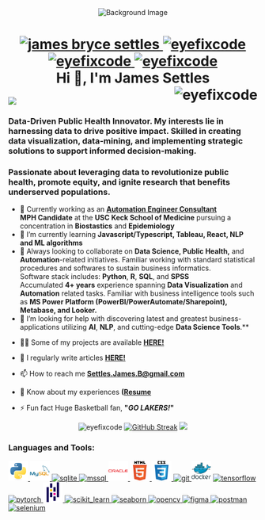 <!-- Background image: MarioCoder XD -->
<div align="center">
  <img src="https://github.com/eyefixcode/Misc/raw/main/gifs/mariocoder.gif" alt="Background Image" width="auto" height="200">
  </div>
<h1 align="center">
  <!-- Contact links -->
  <div align="center">
    <a href="https://www.linkedin.com/in/james-bryce-settles-99675013a/" target="_blank">
      <img src="https://github.com/eyefixcode/Misc/raw/main/socials/linkedin-sleek.gif" alt="james bryce settles" height="40" width="40" />
    </a>
    <a href="https://instagram.com/eyefixcode" target="_blank">
      <img src="https://raw.githubusercontent.com/rahuldkjain/github-profile-readme-generator/master/src/images/icons/Social/instagram.svg" alt="eyefixcode" height="30" width="40" />
    </a>
    <a href="https://twitter.com/eyefixcode" target="_blank">
      <img src="https://raw.githubusercontent.com/rahuldkjain/github-profile-readme-generator/master/src/images/icons/Social/twitter.svg" alt="eyefixcode" height="30" width="40" />
    </a>
    <a href="https://www.youtube.com/c/eyefixcode" target="_blank">
      <img src="https://raw.githubusercontent.com/rahuldkjain/github-profile-readme-generator/master/src/images/icons/Social/youtube.svg" alt="eyefixcode" height="30" width="40" />
    </a>
  </div>

  <!-- Name intro -->
  <div align="center">Hi 👋, I'm James Settles</div>

  <!-- Profile visit counter dynamic -->
  <img align="right" src="https://komarev.com/ghpvc/?username=eyefixcode&label=Profile%20views&color=0e75b6&style=flat" alt="eyefixcode">
</h1>
  
<img align="center" src="https://github.com/eyefixcode/Misc/blob/main/gifs/RGB_Lighting.gif" width="1500" speed="slow">


<!-- About me -->
<h3 align="left">Data-Driven Public Health Innovator. My interests lie in harnessing data to drive positive impact. Skilled in creating data visualization, data-mining, and implementing strategic solutions to support informed decision-making. </h3> 
<h3 align="left">Passionate about leveraging data to revolutionize public health, promote equity, and ignite research that benefits underserved populations.</h3>
<p align="left">  </p>

<!-- Background -->
- 🔭 Currently working as an **[Automation Engineer Consultant](https://www.linkedin.com/in/james-bryce-settles-99675013a/)** <br> **MPH Candidate** at the **USC Keck School of Medicine** pursuing a concentration in **Biostastics** and **Epidemiology**
- 🌱 I’m currently learning **Javascript/Typescript, Tableau, React, NLP and ML algorithms**
- 👯 Always looking to collaborate on **Data Science, Public Health,** and **Automation**-related initiatives. Familiar working with standard statistical procedures and softwares to sustain business informatics. <br> Software stack includes: **Python**, **R**, **SQL**, and **SPSS** <br> Accumulated **4+ years** experience spanning **Data Visualization** and **Automation** related tasks. Familiar with business intelligence tools such as **MS Power Platform (PowerBI/PowerAutomate/Sharepoint), Metabase, and Looker.**
- 🤝 I’m looking for help with discovering latest and greatest business-applications utilizing **AI**, **NLP**, and cutting-edge **Data Science Tools**.**



<!-- Background (LINKS) -->
- 👨‍💻 Some of my projects are available **[HERE!](https://eyefixcode.github.io/)**

- 📝 I regularly write articles **[HERE!](https://eyefixcode.github.io/)**

- 📫 How to reach me **Settles.James.B@gmail.com**

- 📄 Know about my experiences **([Resume](https://eyefixcode.github.io/assets/resume/JamesSettles30OctResumeDS.pdf)**

- ⚡ Fun fact Huge Basketball fan, **"*GO LAKERS!*"**


<!-- Dynamic GitHub Stat Trackers -->
<p align="center">
<img src="https://github-readme-stats.vercel.app/api/top-langs?username=eyefixcode&show_icons=true&locale=en&layout=compact&theme=radical" alt="eyefixcode" height="135" width="auto"/>
<a href="https://git.io/streak-stats"><img src="https://github-readme-streak-stats.herokuapp.com?user=eyefixcode&theme=radical" alt="GitHub Streak" height="135"/></a>
<a href="https://gh-stats-gen.vercel.app/"><img src="https://github-readme-stats.vercel.app/api?username=eyefixcode&theme=radical&show_icons=true&hide_border=true&count_private=true" height="135"/></a>
<!-- Tech stack -->
<h3 align="left">Languages and Tools:</h3>
<p align="left"> 
  <!-- Python -->
  <a href="https://www.python.org" target="_blank" rel="noreferrer"> <img src="https://raw.githubusercontent.com/devicons/devicon/master/icons/python/python-original.svg" alt="python" width="40" height="40"/> </a> 
  <!-- MySQL -->
  <a href="https://www.mysql.com/" target="_blank" rel="noreferrer"> <img src="https://raw.githubusercontent.com/devicons/devicon/master/icons/mysql/mysql-original-wordmark.svg" alt="mysql" width="40" height="40"/> </a> 
  <!-- SQLite -->
  <a href="https://www.sqlite.org/" target="_blank" rel="noreferrer"> <img src="https://www.vectorlogo.zone/logos/sqlite/sqlite-icon.svg" alt="sqlite" width="40" height="40"/> </a> 
  <!-- MSSQL Server -->
  <a href="https://www.microsoft.com/en-us/sql-server" target="_blank" rel="noreferrer"> <img src="https://www.svgrepo.com/show/303229/microsoft-sql-server-logo.svg" alt="mssql" width="40" height="40"/> </a> 
  <!-- Oracle -->
  <a href="https://www.oracle.com/" target="_blank" rel="noreferrer"> <img src="https://raw.githubusercontent.com/devicons/devicon/master/icons/oracle/oracle-original.svg" alt="oracle" width="40" height="40"/> </a>
  <!-- HTML5 -->
  <a href="https://www.w3.org/html/" target="_blank" rel="noreferrer"> <img src="https://raw.githubusercontent.com/devicons/devicon/master/icons/html5/html5-original-wordmark.svg" alt="html5" width="40" height="40"/> </a> 
  <!-- CSS -->
  <a href="https://www.w3schools.com/css/" target="_blank" rel="noreferrer"> <img src="https://raw.githubusercontent.com/devicons/devicon/master/icons/css3/css3-original-wordmark.svg" alt="css3" width="40" height="40"/> </a>
  <!-- Git -->
  <a href="https://git-scm.com/" target="_blank" rel="noreferrer"> <img src="https://www.vectorlogo.zone/logos/git-scm/git-scm-icon.svg" alt="git" width="40" height="40"/> </a> 
  <!-- Docker -->
  <a href="https://www.docker.com/" target="_blank" rel="noreferrer"> <img src="https://raw.githubusercontent.com/devicons/devicon/master/icons/docker/docker-original-wordmark.svg" alt="docker" width="40" height="40"/></a> 
  <!-- TensorFlow -->
  <a href="https://www.tensorflow.org" target="_blank" rel="noreferrer"> <img src="https://www.vectorlogo.zone/logos/tensorflow/tensorflow-icon.svg" alt="tensorflow" width="40" height="40"/> </a> 
  <!-- PyTorch -->
  <a href="https://pytorch.org/" target="_blank" rel="noreferrer"> <img src="https://www.vectorlogo.zone/logos/pytorch/pytorch-icon.svg" alt="pytorch" width="40" height="40"/> </a> 
  <!-- Pandas -->
  <a href="https://pandas.pydata.org/" target="_blank" rel="noreferrer"> <img src="https://raw.githubusercontent.com/devicons/devicon/2ae2a900d2f041da66e950e4d48052658d850630/icons/pandas/pandas-original.svg" alt="pandas" width="40" height="40"/> </a> 
  <!-- Sci-Kit Learn -->
  <a href="https://scikit-learn.org/" target="_blank" rel="noreferrer"> <img src="https://upload.wikimedia.org/wikipedia/commons/0/05/Scikit_learn_logo_small.svg" alt="scikit_learn" width="40" height="40"/> </a> 
  <!-- Seaborn -->
  <a href="https://seaborn.pydata.org/" target="_blank" rel="noreferrer"> <img src="https://seaborn.pydata.org/_images/logo-mark-lightbg.svg" alt="seaborn" width="40" height="40"/> </a> 
  <!-- OpenCV -->
  <a href="https://opencv.org/" target="_blank" rel="noreferrer"> <img src="https://www.vectorlogo.zone/logos/opencv/opencv-icon.svg" alt="opencv" width="40" height="40"/> </a> 
  <!-- Figma -->
  <a href="https://www.figma.com/" target="_blank" rel="noreferrer"> <img src="https://www.vectorlogo.zone/logos/figma/figma-icon.svg" alt="figma" width="40" height="40"/> </a> 
  <!-- PostMan API -->
  <a href="https://postman.com" target="_blank" rel="noreferrer"> <img src="https://www.vectorlogo.zone/logos/getpostman/getpostman-icon.svg" alt="postman" width="40" height="40"/> </a> 
  <!-- Selenium -->
  <a href="https://www.selenium.dev" target="_blank" rel="noreferrer"> <img src="https://raw.githubusercontent.com/detain/svg-logos/780f25886640cef088af994181646db2f6b1a3f8/svg/selenium-logo.svg" alt="selenium" width="40" height="40"/> </a> 
</p>

